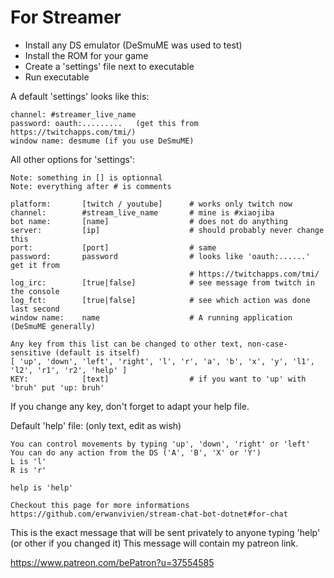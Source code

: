 # For Streamer
- Install any DS emulator (DeSmuME was used to test)
- Install the ROM for your game
- Create a 'settings' file next to executable
- Run executable

A default 'settings' looks like this:
```
channel: #streamer_live_name
password: oauth:.........   (get this from https://twitchapps.com/tmi/)
window name: desmume (if you use DeSmuME)
```

All other options for 'settings':
```
Note: something in [] is optionnal
Note: everything after # is comments

platform:       [twitch / youtube]      # works only twitch now
channel:        #stream_live_name       # mine is #xiaojiba
bot name:       [name]                  # does not do anything
server:         [ip]                    # should probably never change this
port:           [port]                  # same
password:       password                # looks like 'oauth:......' get it from
                                        # https://twitchapps.com/tmi/
log_irc:        [true|false]            # see message from twitch in the console
log_fct:        [true|false]            # see which action was done last second
window name:    name                    # A running application (DeSmuME generally)

Any key from this list can be changed to other text, non-case-sensitive (default is itself)
[ 'up', 'down', 'left', 'right', 'l', 'r', 'a', 'b', 'x', 'y', 'l1', 'l2', 'r1', 'r2', 'help' ]
KEY:            [text]                  # if you want to 'up' with 'bruh' put 'up: bruh'
```

If you change any key, don't forget to adapt your help file.

Default 'help' file: (only text, edit as wish)
```
You can control movements by typing 'up', 'down', 'right' or 'left'
You can do any action from the DS ('A', 'B', 'X' or 'Y')
L is 'l'
R is 'r'

help is 'help'

Checkout this page for more informations
https://github.com/erwanvivien/stream-chat-bot-dotnet#for-chat
```

This is the exact message that will be sent privately to anyone typing 'help' (or other if you changed it)
This message will contain my patreon link.

https://www.patreon.com/bePatron?u=37554585
